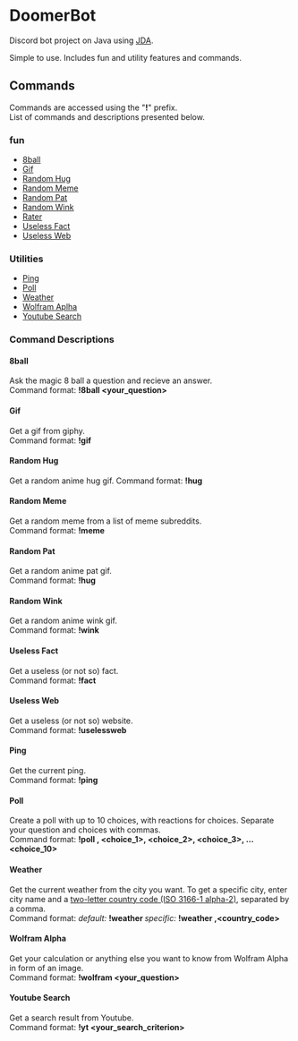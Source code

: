 # DoomerBot
Discord bot project on Java using [JDA](https://github.com/DV8FromTheWorld/JDA).

Simple to use. Includes fun and utility features and commands.

## Commands

Commands are accessed using the "**!**" prefix.  
List of commands and descriptions presented below.

### fun

* [8ball](#8ball)
* [Gif](#Gif)
* [Random Hug](#Random-Hug)
* [Random Meme](#Random-Meme)
* [Random Pat](#Random-Pat)
* [Random Wink](#Random-Wink)
* [Rater](#Rater)
* [Useless Fact](#Useless-Fact)
* [Useless Web](#Useless-Web)

### Utilities

* [Ping](#Ping)
* [Poll](#Poll)
* [Weather](#Weather)
* [Wolfram Aplha](#Wolfram-Alpha)
* [Youtube Search](#Youtube-Search)

### Command Descriptions

#### 8ball

Ask the magic 8 ball a question and recieve an answer.  
Command format: **!8ball <your_question>**

#### Gif

Get a gif from giphy.  
Command format: **!gif <tag>**

#### Random Hug

Get a random anime hug gif.
Command format: **!hug**

#### Random Meme

Get a random meme from a list of meme subreddits.  
Command format: **!meme**

#### Random Pat

Get a random anime pat gif.  
Command format: **!hug**

#### Random Wink

Get a random anime wink gif.  
Command format: **!wink**

#### Useless Fact

Get a useless (or not so) fact.  
Command format: **!fact**

#### Useless Web

Get a useless (or not so) website.  
Command format: **!uselessweb**

#### Ping

Get the current ping.  
Command format: **!ping**

#### Poll

Create a poll with up to 10 choices, with reactions for choices. Separate your question and choices with commas.  
Command format: **!poll <question>, <choice_1>, <choice_2>, <choice_3>, ... <choice_10>**

#### Weather

Get the current weather from the city you want. To get a specific city, enter city name and a [two-letter country code (ISO 3166-1 alpha-2)](https://en.wikipedia.org/wiki/ISO_3166-1_alpha-2), separated by a comma.  
Command format: _default:_ **!weather <city>** _specific:_ **!weather <city>,<country_code>**

#### Wolfram Alpha

Get your calculation or anything else you want to know from Wolfram Alpha in form of an image.  
Command format: **!wolfram <your_question>**

#### Youtube Search

Get a search result from Youtube.  
Command format: **!yt <your_search_criterion>**
